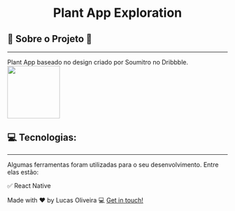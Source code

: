 <h1 align="center">
Plant App Exploration
</h1>

## :ear_of_rice: Sobre o Projeto :deciduous_tree:

<hr />

Plant App baseado no design criado por Soumitro no Dribbble.<br />
<img src="https://static.dribbble.com/users/1909255/screenshots/6910440/frame_4x.png?compress=1&resize=1200x900" width="120" />

## 💻 Tecnologias:

<hr />

Algumas ferramentas foram utilizadas para o seu desenvolvimento. Entre elas estão:

:white_check_mark: React Native </br>

Made with ♥ by Lucas Oliveira :computer: [Get in touch!](https://www.linkedin.com/in/lucas-da-costa-oliveira-b75b30125/)
